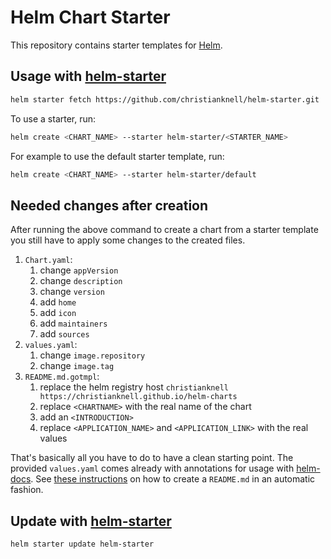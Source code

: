 # Helm Chart Starter

This repository contains starter templates for [Helm](https://helm.sh).

## Usage with [helm-starter](https://github.com/salesforce/helm-starter)

```bash
helm starter fetch https://github.com/christianknell/helm-starter.git
```

To use a starter, run:

```bash
helm create <CHART_NAME> --starter helm-starter/<STARTER_NAME>
```

For example to use the default starter template, run:

```bash
helm create <CHART_NAME> --starter helm-starter/default
```

## Needed changes after creation

After running the above command to create a chart from a starter template you still have to apply some changes to the created files.

1. `Chart.yaml`:
   1. change `appVersion`
   2. change `description`
   3. change `version`
   4. add `home`
   5. add `icon`
   6. add `maintainers`
   7. add `sources`
2. `values.yaml`:
   1. change `image.repository`
   2. change `image.tag`
3. `README.md.gotmpl`:
   1. replace the helm registry host `christianknell https://christianknell.github.io/helm-charts`
   2. replace `<CHARTNAME>` with the real name of the chart
   3. add an `<INTRODUCTION>`
   4. replace `<APPLICATION_NAME>` and `<APPLICATION_LINK>` with the real values

That's basically all you have to do to have a clean starting point.
The provided `values.yaml` comes already with annotations for usage with [helm-docs](https://github.com/norwoodj/helm-docs).
See [these instructions](https://github.com/christianknell/helm-charts/tree/main/development) on how to create a `README.md` in an automatic fashion.

## Update with [helm-starter](https://github.com/salesforce/helm-starter)

```bash
helm starter update helm-starter
```
